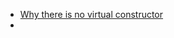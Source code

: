 - [Why there is no virtual constructor](https://stackoverflow.com/questions/733360/why-do-we-not-have-a-virtual-constructor-in-c)
- 